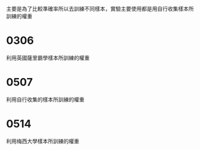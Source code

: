 主要是為了比較準確率所以去訓練不同樣本，實驗主要使用都是用自行收集樣本所訓練的權重

# 0306
利用英國薩里霸學樣本所訓練的權重

# 0507
利用自行收集的樣本所訓練的權重

# 0514
利用梅西大學樣本所訓練的權重
